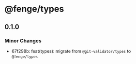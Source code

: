 # @fenge/types

## 0.1.0

### Minor Changes

- 67f298b: feat(types): migrate from `@git-validator/types` to `@fenge/types`
